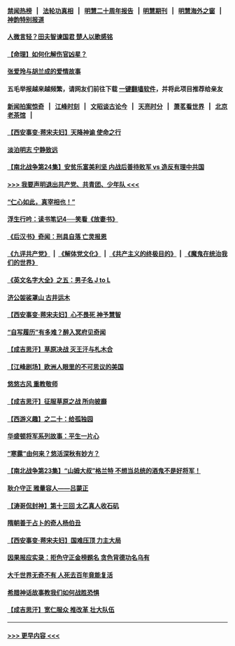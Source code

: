 #### [禁闻热榜](热点新闻.md?t=0)  &nbsp;&nbsp;|&nbsp;&nbsp; [法轮功真相](https://github.com/gfw-breaker/truth/blob/master/README.md?t=0) &nbsp;&nbsp;|&nbsp;&nbsp; [明慧二十周年报告](https://github.com/gfw-breaker/mh-reports/blob/master/README.md?t=0) &nbsp;&nbsp;|&nbsp;&nbsp;[明慧期刊](https://github.com/gfw-breaker/mh-qikan) &nbsp;&nbsp;|&nbsp;&nbsp; [明慧海外之窗](https://github.com/gfw-breaker/mh-news/blob/master/README.md?t=0) &nbsp;&nbsp;|&nbsp;&nbsp; [神韵特别报道](https://github.com/gfw-breaker/mh-news/blob/master/shenyun.md?t=0)
#### [人微言轻？田夫智谏国君 楚人以歌感铭](../pages/prog647/a102965276.md?t=10180802) 
#### [【命理】如何化解伤官凶星？](../pages/prog647/a102965268.md?t=10180802) 
#### [张爱玲与胡兰成的爱情故事](../pages/prog647/a102964432.md?t=10180802) 
#### 五毛举报越来越频繁，请网友们前往下载 [一键翻墙软件](https://github.com/gfw-breaker/ssr-accounts)，并将此项目推荐给亲友
#### [新闻拍案惊奇](https://github.com/gfw-breaker/banned-news1/blob/master/pages/link4.md) &nbsp;&nbsp;|&nbsp;&nbsp; [江峰时刻](https://github.com/gfw-breaker/banned-news1/blob/master/pages/link4.md) &nbsp;&nbsp;|&nbsp;&nbsp; [文昭谈古论今](https://github.com/gfw-breaker/banned-news1/blob/master/pages/link4.md) &nbsp;&nbsp;|&nbsp;&nbsp; [天亮时分](https://github.com/gfw-breaker/banned-news1/blob/master/pages/link4.md) &nbsp;&nbsp;|&nbsp;&nbsp; [萧茗看世界](https://github.com/gfw-breaker/banned-news1/blob/master/pages/link4.md) &nbsp;&nbsp;|&nbsp;&nbsp; [北京老茶馆](https://github.com/gfw-breaker/banned-news1/blob/master/pages/link4.md) &nbsp;&nbsp;|&nbsp;&nbsp; 
#### [【西安事变‧蒋宋夫妇】天降神谕 使命之行](../pages/prog647/a102964381.md?t=10180802) 
#### [淡泊明志 宁静致远](../pages/prog647/a102963807.md?t=10180802) 
#### [【南北战争第24集】安贫乐富美利坚 内战后善待败军 vs 造反有理中共国](../pages/prog647/a102963623.md?t=10180802) 
#### [>>> 我要声明退出共产党、共青团、少年队 <<<](https://github.com/begood0513/goodnews/blob/master/quit/letter.md) 
#### [“仁心如此，真宰相也！”](../pages/prog647/a102963579.md?t=10180802) 
#### [浮生行吟：读书笔记4──笑看《放妻书》](../pages/prog647/a102962883.md?t=10180802) 
#### [《后汉书》奇闻：刑具自落 亡灵报恩](../pages/prog647/a102962873.md?t=10180802) 
#### [《九评共产党》](https://github.com/begood0513/9ping.md/blob/master/README.md) &nbsp;|&nbsp; [《解体党文化》](../../../../jtdwh.md/blob/master/README.md)  &nbsp;|&nbsp; [《共产主义的终极目的》](../../../../gczydzjmd.md/blob/master/README.md) &nbsp;|&nbsp; [《魔鬼在统治我们的世界》](../../../../mgztzwmdsj.md/blob/master/README.md) 
#### [《英文名字大全》之五：男子名 J to L](../pages/prog647/a102962180.md?t=10180802) 
#### [济公袈裟罩山 古井运木](../pages/prog647/a102962113.md?t=10180802) 
#### [【西安事变‧蒋宋夫妇】心不畏死 神予慧智](../pages/prog647/a102962106.md?t=10180802) 
#### [“自写履历”有多难？醉入冥府见奇闻](../pages/prog647/a102961397.md?t=10180802) 
#### [【成吉思汗】草原决战 灭王汗与札木合](../pages/prog647/a102960992.md?t=10180802) 
#### [【江峰剧场】欧洲人眼里的不可思议的美国](../pages/prog647/a102960909.md?t=10180802) 
#### [悠悠古风 重教敬师](../pages/prog647/a102960424.md?t=10180802) 
#### [【成吉思汗】征服草原之战 所向披靡](../pages/prog647/a102959541.md?t=10180802) 
#### [【西游义趣】之二十：给孤独园](../pages/prog647/a102959384.md?t=10180802) 
#### [华盛顿将军系列故事：平生一片心](../pages/prog647/a102958677.md?t=10180802) 
#### [“寒露”由何来？悠活深秋有妙方？](../pages/prog647/a102958691.md?t=10180802) 
#### [【南北战争第23集】“山姆大叔”格兰特 不想当总统的酒鬼不是好将军！](../pages/prog647/a102958254.md?t=10180802) 
#### [耿介守正 雅量容人——吕蒙正](../pages/prog647/a102957980.md?t=10180802) 
#### [【涛哥侃封神】第十三回 太乙真人收石矶](../pages/prog647/a102957678.md?t=10180802) 
#### [隋朝善于占卜的奇人杨伯丑](../pages/prog647/a102957124.md?t=10180802) 
#### [【西安事变‧蒋宋夫妇】国难压顶 力主大局](../pages/prog647/a102957115.md?t=10180802) 
#### [因果报应实录：拒色守正金榜题名 贪色背德功名乌有](../pages/prog647/a102956976.md?t=10180802) 
#### [大千世界无奇不有 人死去百年竟能复活](../pages/prog647/a102956349.md?t=10180802) 
#### [希腊神话故事教我们如何战胜恐惧](../pages/prog647/a102956281.md?t=10180802) 
#### [【成吉思汗】宽仁服众 推改革 壮大队伍](../pages/prog647/a102955880.md?t=10180802) 

----
#### [ >>> 更早内容 <<< ](../indexes/prog647-earlier.md)
